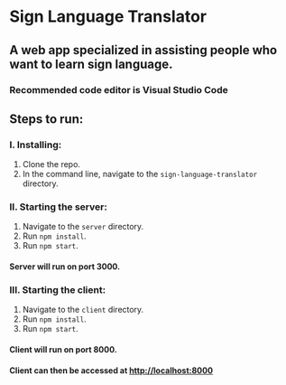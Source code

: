# Sign Language Translator

## A web app specialized in assisting people who want to learn sign language.

### Recommended code editor is Visual Studio Code

## Steps to run:

### I. Installing:

1.  Clone the repo.
2.  In the command line, navigate to the `sign-language-translator` directory.

### II. Starting the server:

1.  Navigate to the `server` directory.
2.  Run `npm install`.
3.  Run `npm start`.

#### Server will run on port 3000.

### III. Starting the client:

1.  Navigate to the `client` directory.
2.  Run `npm install`.
3.  Run `npm start`.

#### Client will run on port 8000.
#### Client can then be accessed at [http://localhost:8000](http://localhost:8000/)
